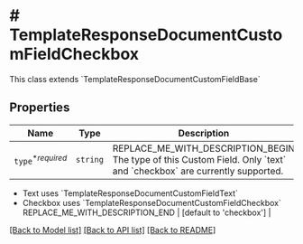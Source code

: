 # # TemplateResponseDocumentCustomFieldCheckbox

This class extends &#x60;TemplateResponseDocumentCustomFieldBase&#x60;

## Properties

Name | Type | Description | Notes
------------ | ------------- | ------------- | -------------
| `type`<sup>*_required_</sup> | ```string``` | REPLACE_ME_WITH_DESCRIPTION_BEGIN The type of this Custom Field. Only &#x60;text&#x60; and &#x60;checkbox&#x60; are currently supported.

* Text uses &#x60;TemplateResponseDocumentCustomFieldText&#x60;
* Checkbox uses &#x60;TemplateResponseDocumentCustomFieldCheckbox&#x60; REPLACE_ME_WITH_DESCRIPTION_END |  [default to 'checkbox'] |

[[Back to Model list]](../../README.md#models) [[Back to API list]](../../README.md#endpoints) [[Back to README]](../../README.md)
